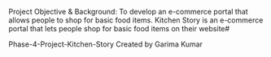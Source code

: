 Project Objective & Background: To develop an e-commerce portal that allows people to shop for basic food items. Kitchen Story is an e-commerce portal that lets people shop for basic food items on their website# 

Phase-4-Project-Kitchen-Story
Created by Garima Kumar
